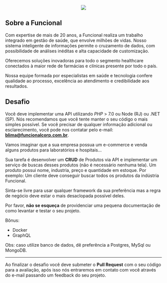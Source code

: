 <p align="center">
    <img src="http://www.funcionalacesso.com/Images/Logo-FuncionalHealthTech.png">
</p>

## Sobre a Funcional

Com expertise de mais de 20 anos, a Funcional
realiza um trabalho integrado em gestão de saúde,
que envolve milhões de vidas.
Nosso sistema inteligente de informações permite o cruzamento de dados, com possibilidade de análises inéditas e alta capacidade de customização.

Oferecemos soluções inovadoras para todo o segmento healthcare conectados à maior rede de farmácias e clínicas presente por todo o país.

Nossa equipe formada por especialistas em saúde e tecnologia confere qualidade ao processo, excelência ao atendimento e credibilidade aos resultados.

## Desafio 

Você deve implementar uma API utilizando *PHP* > 7.0 ou Node (RJ) ou .NET (SP). 
Nós recomendamos que você tente manter o seu código o mais simples possível. 
Se você precisar de qualquer informação adicional ou esclarecimento, você pode nos contatar pelo e-mail: **blima@funcionalcorp.com.br**.

Vamos imaginar que a sua empresa possua um e-commerce e venda alguns produtos para laboratórios e hospitais...

Sua tarefa é desenvolver um **CRUD** de Produtos via API e implementar um serviço de buscas desses produtos (não é necessário nenhuma tela).
Um produto possui nome, industria, preço e quantidade em estoque.
Por exemplo: Um cliente deve conseguir buscar todos os produtos da indústria Funcional.

Sinta-se livre para usar qualquer framework da sua preferência mas a regra de negócio deve estar o mais desaclopada possível deles.

Por favor, **não se esqueça** de providenciar uma pequena documentação de como levantar e testar o seu projeto.

Bônus:
* Docker
* GraphQL

Obs: caso utilize banco de dados, dê preferência a Postgres, MySql ou MongoDB.

---
Ao finalizar o desafio você deve submeter o **Pull Request** com o seu código para a avaliação, após isso nós entraremos em contato com você através do e-mail passando um feedback do seu projeto.
